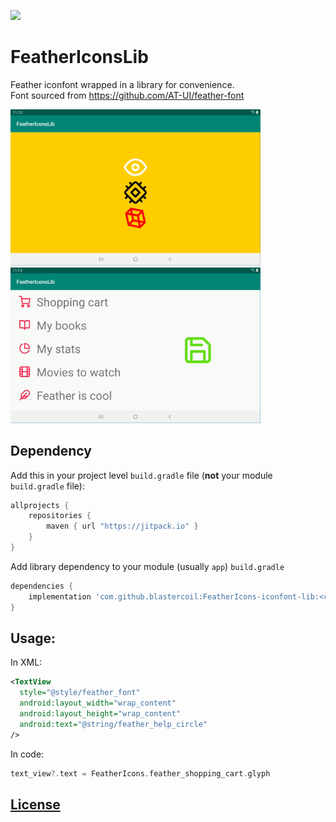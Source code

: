 [![](https://jitpack.io/v/blastercoil/FeatherIcons-iconfont-lib.svg)](https://jitpack.io/#blastercoil/FeatherIcons-iconfont-lib)

# FeatherIconsLib

Feather iconfont wrapped in a library for convenience.  
Font sourced from https://github.com/AT-UI/feather-font

<img src = "media/feather_icon_lib1.png" width = "400">&nbsp;<img src = "media/feather_icon_lib2.png" width = "400">  

## Dependency

Add this in your project level `build.gradle` file (**not** your module `build.gradle` file):

```gradle
allprojects {
	repositories {
        maven { url "https://jitpack.io" }
    }
}
```

Add library dependency to your module (usually `app`) `build.gradle`
```gradle
dependencies {
    implementation 'com.github.blastercoil:FeatherIcons-iconfont-lib:<current version, e.g. 1.0.0>'
}
```

## Usage:

In XML:
```XML
<TextView
  style="@style/feather_font"
  android:layout_width="wrap_content"
  android:layout_height="wrap_content"
  android:text="@string/feather_help_circle"
/>
```

In code:
```kotlin
text_view?.text = FeatherIcons.feather_shopping_cart.glyph
  ```


## [License](LICENSE)
